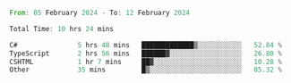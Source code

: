 <!--START_SECTION:waka-->

```rust
From: 05 February 2024 - To: 12 February 2024

Total Time: 10 hrs 24 mins

C#               5 hrs 48 mins   █████████████▒░░░░░░░░░░░   52.84 %
TypeScript       2 hrs 56 mins   ██████▓░░░░░░░░░░░░░░░░░░   26.80 %
CSHTML           1 hr 7 mins     ██▓░░░░░░░░░░░░░░░░░░░░░░   10.28 %
Other            35 mins         █▒░░░░░░░░░░░░░░░░░░░░░░░   05.32 %
```

<!--END_SECTION:waka-->
